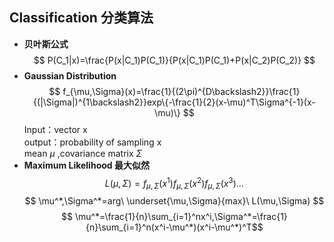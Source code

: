 ## Classification 分类算法
+ **贝叶斯公式**
$$ P(C_1|x)=\frac{P(x|C_1)P(C_1)}{P(x|C_1)P(C_1)+P(x|C_2)P(C_2)} $$  
+ **Gaussian Distribution**
$$ f_{\mu,\Sigma}(x)=\frac{1}{(2\pi)^{D\backslash2}}\frac{1}{(|\Sigma|)^{1\backslash2}}exp\{-\frac{1}{2}(x-\mu)^T\Sigma^{-1}(x-\mu)\} $$
Input：vector x  
output：probability of sampling x  
mean $\mu$ ,covariance matrix $\Sigma$  
+ **Maximum Likelihood 最大似然**
$$ L(\mu,\Sigma)=f_{\mu,\Sigma}(x^1)f_{\mu,\Sigma}(x^2)f_{\mu,\Sigma}(x^3)...$$
$$ \mu^*,\Sigma^*=arg\ \underset{\mu,\Sigma}{max}\ L(\mu,\Sigma) $$
$$ \mu^*=\frac{1}{n}\sum_{i=1}^nx^i,\Sigma^*=\frac{1}{n}\sum_{i=1}^n(x^i-\mu^*)(x^i-\mu^*)^T$$
